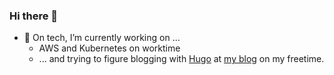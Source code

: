 ### Hi there 👋

- 🔭 On tech, I’m currently working on ...
  - AWS and Kubernetes on worktime
  - ... and trying to figure blogging with [Hugo](https://gohugo.io/) at [my blog](https://blog.ylitalot.com/) on my freetime.

